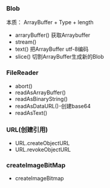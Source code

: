 ### Blob
本质： ArrayBuffer + Type + length
- arraryBuffer() 获取Arraybuffer
- stream()
- text() 把ArrayBuffer utf-8编码
- slice() 切割ArrayBuffer生成新的Blob
### FileReader
- abort()
- readAsArrayBuffer()
- readAsBinaryString()
- readAsDataURL()-创建base64
- readAsText()
### URL(创建引用)
- URL.createObjectURL
- URL.revokeObjectURL
### createImageBitMap
- createImageBitmap